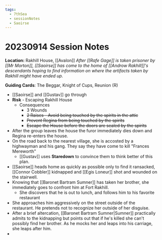 ```yaml
---
tags:
  - 7thSea
  - sessionNotes
  - Saoirse
---
```

# 20230914 Session Notes
**Location:** Rakhill House, [[Avalon]]
*After [[Rafe Gage]] is taken prisoner by [[Mr Morton]], [[Saoirse]] has come to the home of [[Androw Rakhill]]'s descendants hoping to find information on where the artifacts taken by Rakhill might have ended up.*

**Guiding Cards**: The Beggar, Knight of Cups, Reunion (R)

- [[Saoirse]] and [[Gustav]] go through 
- **Risk** - Escaping Rakhill House
	- Consequences
		- 3 Wounds
		- ~~2 Raises - Avoid being touched by the spirits in the attic~~
		- ~~Prevent Regina from being touched by the spirits~~
		- ~~Escape the House before the doors are sealed by the spirits~~
- After the group leaves the house the furor immediately dies down and Regina re-enters the house.
- On the road back to the nearest village, she is accosted by a highwayman and his gang.  They say they have come to kill "Frances Mereworth"
	- [[Gustav]] uses **Staredown** to convince them to think better of this plan.
- [[Saoirse]] heads home as quickly as possible only to find it ransacked, [[Connor Cobbler]] kidnapped and [[Egis Loneur]] shot and wounded on the stairwell.
- Knowing that [[Baronet Bartram Sumner]] has taken her brother, she immediately goes to confront him at Fort Rakhill.
	- She discovers that he is out to lunch, and follows him to his favorite restaurant
- She approaches him aggressively on the street outside of the restaurant.  He pretends not to recognize her outside of her disguise.
- After a brief altercation, [[Baronet Bartram Sumner|Sumner]] practically admits to the kidnapping but points out that if he's killed she can't possibly find her brother.  As he mocks her and leaps into his carriage, she leaps after him.
- 